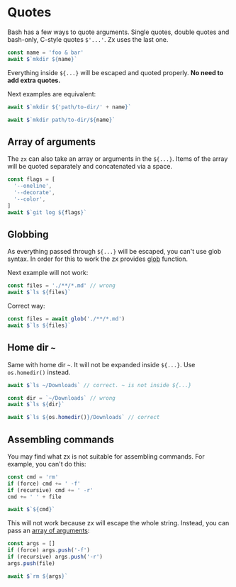 # Quotes

Bash has a few ways to quote arguments. Single quotes, double quotes and bash-only,
C-style quotes `$'...'`. Zx uses the last one.

```js
const name = 'foo & bar'
await $`mkdir ${name}`
```

Everything inside `${...}` will be escaped and quoted properly.
**No need to add extra quotes.**

Next examples are equivalent:

```js
await $`mkdir ${'path/to-dir/' + name}`
```

```js
await $`mkdir path/to-dir/${name}`
```

## Array of arguments

The `zx` can also take an array or arguments in the `${...}`. Items of the array
will be quoted separately and concatenated via a space.

```js
const flags = [
  '--oneline',
  '--decorate',
  '--color',
]
await $`git log ${flags}`
```

## Globbing

As everything passed through `${...}` will be escaped, you can't use glob syntax.
In order for this to work the zx provides [glob](api.md#glob) function.

Next example will not work:

```js
const files = './**/*.md' // wrong
await $`ls ${files}`
```

Correct way:

```js
const files = await glob('./**/*.md')
await $`ls ${files}`
```

## Home dir `~`

Same with home dir `~`. It will not be expanded inside `${...}`. Use `os.homedir()` instead.

```js
await $`ls ~/Downloads` // correct. ~ is not inside ${...}
```

```js
const dir = `~/Downloads` // wrong
await $`ls ${dir}`
```

```js
await $`ls ${os.homedir()}/Downloads` // correct
```

## Assembling commands

You may find what zx is not suitable for assembling commands. For example, you can't
do this:

```js
const cmd = 'rm'
if (force) cmd += ' -f'
if (recursive) cmd += ' -r'
cmd += ' ' + file

await $`${cmd}`
```

This will not work because zx will escape the whole string. 
Instead, you can pass an [array of arguments](#array-of-arguments):

```js
const args = []
if (force) args.push('-f')
if (recursive) args.push('-r')
args.push(file)

await $`rm ${args}`
```
